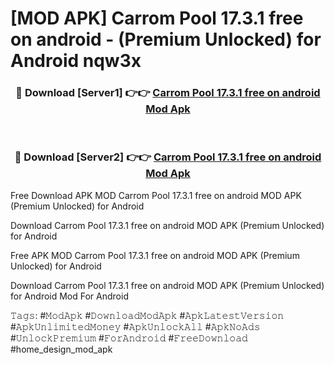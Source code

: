 # [MOD APK] Carrom Pool 17.3.1 free on android  - (Premium Unlocked) for Android nqw3x



<div align="center">
<h3>🔴 Download [Server1] 👉👉 <a href="https://momento.my/?title=Carrom_Pool_17.3.1_free_on_android_">Carrom Pool 17.3.1 free on android  Mod Apk</a></h3><br>

<h3>🔴 Download [Server2] 👉👉 <a href="https://momento.my/?title=Carrom_Pool_17.3.1_free_on_android_">Carrom Pool 17.3.1 free on android  Mod Apk</a></h3>
</div>



Free Download APK MOD Carrom Pool 17.3.1 free on android  MOD APK (Premium Unlocked) for Android

Download Carrom Pool 17.3.1 free on android  MOD APK (Premium Unlocked) for Android

Free APK MOD Carrom Pool 17.3.1 free on android  MOD APK (Premium Unlocked) for Android

Download Carrom Pool 17.3.1 free on android  MOD APK (Premium Unlocked) for Android Mod For Android

𝚃𝚊𝚐𝚜: #𝙼𝚘𝚍𝙰𝚙𝚔 #𝙳𝚘𝚠𝚗𝚕𝚘𝚊𝚍𝙼𝚘𝚍𝙰𝚙𝚔 #𝙰𝚙𝚔𝙻𝚊𝚝𝚎𝚜𝚝𝚅𝚎𝚛𝚜𝚒𝚘𝚗 #𝙰𝚙𝚔𝚄𝚗𝚕𝚒𝚖𝚒𝚝𝚎𝚍𝙼𝚘𝚗𝚎𝚢 #𝙰𝚙𝚔𝚄𝚗𝚕𝚘𝚌𝚔𝙰𝚕𝚕 #𝙰𝚙𝚔𝙽𝚘𝙰𝚍𝚜 #𝚄𝚗𝚕𝚘𝚌𝚔𝙿𝚛𝚎𝚖𝚒𝚞𝚖 #𝙵𝚘𝚛𝙰𝚗𝚍𝚛𝚘𝚒𝚍 #𝙵𝚛𝚎𝚎𝙳𝚘𝚠𝚗𝚕𝚘𝚊𝚍 #home_design_mod_apk
